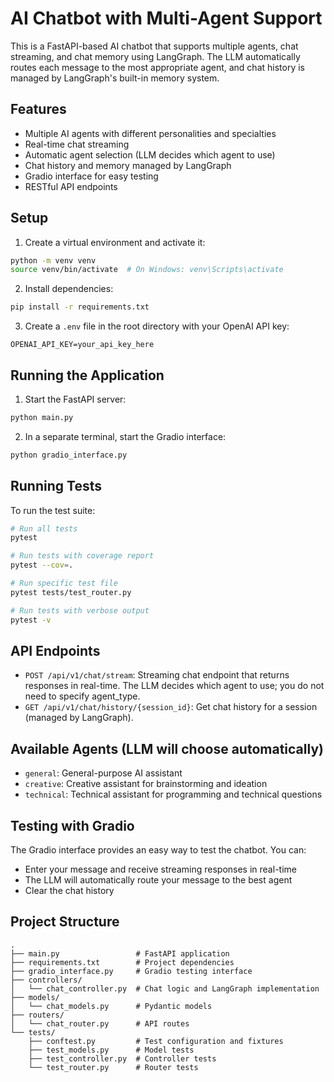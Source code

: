 # AI Chatbot with Multi-Agent Support

This is a FastAPI-based AI chatbot that supports multiple agents, chat streaming, and chat memory using LangGraph. The LLM automatically routes each message to the most appropriate agent, and chat history is managed by LangGraph's built-in memory system.

## Features

- Multiple AI agents with different personalities and specialties
- Real-time chat streaming
- Automatic agent selection (LLM decides which agent to use)
- Chat history and memory managed by LangGraph
- Gradio interface for easy testing
- RESTful API endpoints

## Setup

1. Create a virtual environment and activate it:
```bash
python -m venv venv
source venv/bin/activate  # On Windows: venv\Scripts\activate
```

2. Install dependencies:
```bash
pip install -r requirements.txt
```

3. Create a `.env` file in the root directory with your OpenAI API key:
```
OPENAI_API_KEY=your_api_key_here
```

## Running the Application

1. Start the FastAPI server:
```bash
python main.py
```

2. In a separate terminal, start the Gradio interface:
```bash
python gradio_interface.py
```

## Running Tests

To run the test suite:

```bash
# Run all tests
pytest

# Run tests with coverage report
pytest --cov=.

# Run specific test file
pytest tests/test_router.py

# Run tests with verbose output
pytest -v
```

## API Endpoints

- `POST /api/v1/chat/stream`: Streaming chat endpoint that returns responses in real-time. The LLM decides which agent to use; you do not need to specify agent_type.
- `GET /api/v1/chat/history/{session_id}`: Get chat history for a session (managed by LangGraph).

## Available Agents (LLM will choose automatically)

- `general`: General-purpose AI assistant
- `creative`: Creative assistant for brainstorming and ideation
- `technical`: Technical assistant for programming and technical questions

## Testing with Gradio

The Gradio interface provides an easy way to test the chatbot. You can:
- Enter your message and receive streaming responses in real-time
- The LLM will automatically route your message to the best agent
- Clear the chat history

## Project Structure

```
.
├── main.py                 # FastAPI application
├── requirements.txt        # Project dependencies
├── gradio_interface.py     # Gradio testing interface
├── controllers/
│   └── chat_controller.py  # Chat logic and LangGraph implementation
├── models/
│   └── chat_models.py      # Pydantic models
├── routers/
│   └── chat_router.py      # API routes
└── tests/
    ├── conftest.py         # Test configuration and fixtures
    ├── test_models.py      # Model tests
    ├── test_controller.py  # Controller tests
    └── test_router.py      # Router tests
``` 